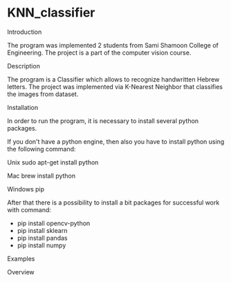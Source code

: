 # KNN_classifier

Introduction

The program was implemented 2 students from Sami Shamoon College of Engineering. The project is a part of the computer vision course. 


Description

The program is a Classifier which allows to recognize handwritten Hebrew letters. The project was implemented via K-Nearest Neighbor that classifies the images from dataset.


Installation

In order to run the program, it is necessary to install several python packages. 

If you don't have a python engine, then also you have to install python using the following command:

Unix
sudo apt-get install python

Mac
brew install python

Windows
pip 


After that there is a possibility to install a bit packages for successful work with command:
- pip install opencv-python
- pip install sklearn
- pip install pandas
- pip install numpy


Examples


Overview

